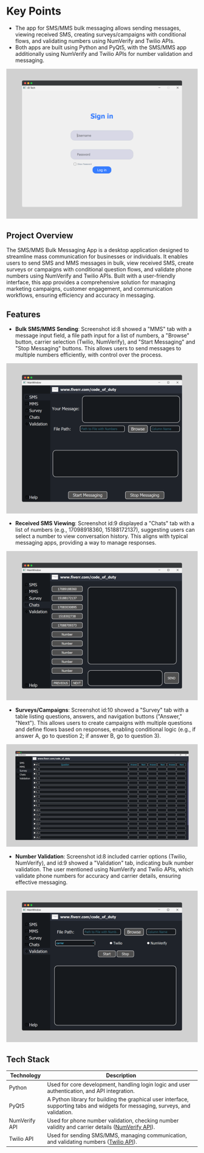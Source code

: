 # Key Points

- The app for SMS/MMS bulk messaging allows sending messages, viewing received SMS, creating surveys/campaigns with conditional flows, and validating numbers using NumVerify and Twilio APIs.
- Both apps are built using Python and PyQt5, with the SMS/MMS app additionally using NumVerify and Twilio APIs for number validation and messaging.

![Alt](https://github.com/Junaid-Nazir-828/project_overview/blob/main/public/Marketing%20Tool/login.png "Login")

## Project Overview

The SMS/MMS Bulk Messaging App is a desktop application designed to streamline mass communication for businesses or individuals. It enables users to send SMS and MMS messages in bulk, view received SMS, create surveys or campaigns with conditional question flows, and validate phone numbers using NumVerify and Twilio APIs. Built with a user-friendly interface, this app provides a comprehensive solution for managing marketing campaigns, customer engagement, and communication workflows, ensuring efficiency and accuracy in messaging.

## Features

- **Bulk SMS/MMS Sending**: Screenshot id:8 showed a "MMS" tab with a message input field, a file path input for a list of numbers, a "Browse" button, carrier selection (Twilio, NumVerify), and "Start Messaging" and "Stop Messaging" buttons. This allows users to send messages to multiple numbers efficiently, with control over the process.

![Alt](https://github.com/Junaid-Nazir-828/project_overview/blob/main/public/Marketing%20Tool/sms.png "SMS")

- **Received SMS Viewing**: Screenshot id:9 displayed a "Chats" tab with a list of numbers (e.g., 17098918360, 15188172137), suggesting users can select a number to view conversation history. This aligns with typical messaging apps, providing a way to manage responses.

![Alt](https://github.com/Junaid-Nazir-828/project_overview/blob/main/public/Marketing%20Tool/rec.png "Received")

- **Surveys/Campaigns**: Screenshot id:10 showed a "Survey" tab with a table listing questions, answers, and navigation buttons ("Answer," "Next"). This allows users to create campaigns with multiple questions and define flows based on responses, enabling conditional logic (e.g., if answer A, go to question 2; if answer B, go to question 3).

![Alt](https://github.com/Junaid-Nazir-828/project_overview/blob/main/public/Marketing%20Tool/survey.png "Survey")

- **Number Validation**: Screenshot id:8 included carrier options (Twilio, NumVerify), and id:9 showed a "Validation" tab, indicating bulk number validation. The user mentioned using NumVerify and Twilio APIs, which validate phone numbers for accuracy and carrier details, ensuring effective messaging.

![Alt](https://github.com/Junaid-Nazir-828/project_overview/blob/main/public/Marketing%20Tool/validation.png "Validation")

## Tech Stack

| **Technology** | **Description**                                                                 |
|----------------|---------------------------------------------------------------------------------|
| Python         | Used for core development, handling login logic and user authentication, and API integration. |
| PyQt5          | A Python library for building the graphical user interface, supporting tabs and widgets for messaging, surveys, and validation. |
| NumVerify API  | Used for phone number validation, checking number validity and carrier details ([NumVerify API](https://numverify.com/)). |
| Twilio API     | Used for sending SMS/MMS, managing communication, and validating numbers ([Twilio API](https://www.twilio.com/docs)). |

